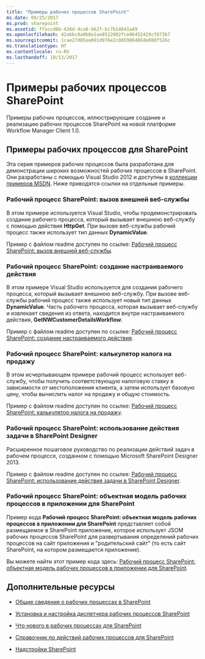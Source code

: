```yaml
---
title: "Примеры рабочих процессов SharePoint"
ms.date: 09/25/2017
ms.prod: sharepoint
ms.assetid: ffaccd6b-426d-4ca0-b62f-bc7b14641a49
ms.openlocfilehash: 42abbc0a0b8e1ae8522092fce06452429cf673b7
ms.sourcegitcommit: 1cae27d85ee691d976e2c085986466de088f526c
ms.translationtype: HT
ms.contentlocale: ru-RU
ms.lasthandoff: 10/13/2017
---
```

# <a name="sharepoint-workflow-samples"></a>Примеры рабочих процессов SharePoint
Примеры рабочих процессов, иллюстрирующие создание и реализацию рабочих процессов SharePoint на новой платформе Workflow Manager Client 1.0.
## <a name="workflow-samples-for-sharepoint"></a>Примеры рабочих процессов для SharePoint
<a name="bkm_wfsamples"> </a>

Эта серия примеров рабочих процессов была разработана для демонстрации широких возможностей рабочих процессов в SharePoint. Они разработаны с помощью Visual Studio 2012 и доступны в  [коллекции примеров MSDN](http://code.msdn.microsoft.com/). Ниже приводятся ссылки на отдельные примеры.
  
    
    

### <a name="sharepoint-workflow-call-an-external-web-service"></a>Рабочий процесс SharePoint: вызов внешней веб-службы

В этом примере используется Visual Studio, чтобы продемонстрировать создание рабочего процесса, который вызывает внешнюю веб-службу с помощью действия **HttpGet**. При вызове веб-службы рабочий процесс также использует тип данных **DynamicValue**.
  
    
    
Пример с файлом readme доступен по ссылке:  [Рабочий процесс SharePoint: вызов внешней веб-службы](http://code.msdn.microsoft.com/SharePoint-workflow-48ea87d4).
  
    
    

### <a name="sharepoint-workflow-create-a-custom-action"></a>Рабочий процесс SharePoint: создание настраиваемого действия

В этом примере Visual Studio используется для создания рабочего процесса, который вызывает внешнюю веб-службу. При вызове веб-службы рабочий процесс также использует новый тип данных **DynamicValue**. Часть рабочего процесса, которая вызывает веб-службу и извлекает сведения из ответа, находится внутри настраиваемого действия, **GetNWCustomerDetailsWorkflow**.
  
    
    
Пример с файлом readme доступен по ссылке:  [Рабочий процесс SharePoint: создание настраиваемого действия](http://code.msdn.microsoft.com/SharePoint-workflow-41e5c0f9).
  
    
    

### <a name="sharepoint-workflow-sales-tax-calculator"></a>Рабочий процесс SharePoint: калькулятор налога на продажу

В этом исчерпывающем примере рабочий процесс использует веб-службу, чтобы получить соответствующую налоговую ставку в зависимости от местоположения клиента, а затем использует базовую цену, чтобы вычислить налог на продажу и общую стоимость.
  
    
    
Пример с файлом readme доступен по ссылке:  [Рабочий процесс SharePoint: калькулятор налога на продажу](http://code.msdn.microsoft.com/SharePoint-workflow-f7a1a8ba).
  
    
    

### <a name="sharepoint-workflow-use-a-task-action-in-sharepoint-designer"></a>Рабочий процесс SharePoint: использование действия задачи в SharePoint Designer

Расширенное пошаговое руководство по реализации действий задач в рабочем процессе, созданном с помощью Microsoft SharePoint Designer 2013.
  
    
    
Пример с файлом readme доступен по ссылке:  [Рабочий процесс SharePoint: использование действия задачи в SharePoint Designer](http://code.msdn.microsoft.com/SharePoint-workflow-942a5441).
  
    
    

### <a name="sharepoint-workflow-workflow-om-in-a-sharepoint-app"></a>Рабочий процесс SharePoint: объектная модель рабочих процессов в приложении для SharePoint

Пример кода **Рабочий процесс SharePoint: объектная модель рабочих процессов в приложении для SharePoint** представляет собой размещаемое в SharePoint приложение, которое использует JSOM рабочих процессов SharePoint для развертывания определений рабочих процессов на сайт приложения и "родительский сайт" (то есть сайт SharePoint, на котором размещается приложение).
  
    
    
Вы можете найти этот пример кода здесь:  [Рабочий процесс SharePoint: объектная модель рабочих процессов в приложении для SharePoint](http://code.msdn.microsoft.com/SharePoint-workflow-050f5211).
  
    
    

## <a name="additional-resources"></a>Дополнительные ресурсы
<a name="bkm_additional"> </a>


-  [Общие сведения о рабочих процессах в SharePoint](get-started-with-workflows-in-sharepoint.md)
    
  
-  [Установка и настройка диспетчера рабочих процессов SharePoint](set-up-and-configure-sharepoint-workflow-manager.md)
    
  
-  [Что нового в рабочих процессах для SharePoint](what-s-new-in-workflows-for-sharepoint.md)
    
  
-  [Справочник по действий рабочих процессов для SharePoint](workflow-actions-and-activities-reference-for-sharepoint.md)
    
  
-  [Надстройки SharePoint](http://msdn.microsoft.com/library/cd1eda9e-8e54-4223-93a9-a6ea0d18df70%28Office.15%29.aspx)
    
  

